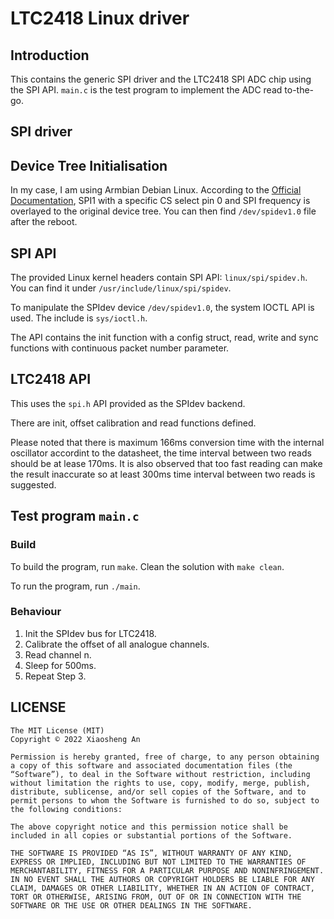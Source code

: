 # LTC2418 Linux driver

## Introduction
This contains the generic SPI driver and the LTC2418 SPI ADC chip using the SPI API. `main.c` is the test program to implement the ADC read to-the-go.

## SPI driver

## Device Tree Initialisation
In my case, I am using Armbian Debian Linux. According to the [Official Documentation](https://docs.armbian.com/User-Guide_Allwinner_overlays/), SPI1 with a specific CS select pin 0 and SPI frequency is overlayed to the original device tree. You can then find `/dev/spidev1.0` file after the reboot.

## SPI API
The provided Linux kernel headers contain SPI API: `linux/spi/spidev.h`. You can find it under `/usr/include/linux/spi/spidev`.

To manipulate the SPIdev device `/dev/spidev1.0`, the system IOCTL API is used. The include is `sys/ioctl.h`.

The API contains the init function with a config struct, read, write and sync functions with continuous packet number parameter.

## LTC2418 API
This uses the `spi.h` API provided as the SPIdev backend.

There are init, offset calibration and read functions defined.

Please noted that there is maximum 166ms conversion time with the internal oscillator accordint to the datasheet, the time interval between two reads should be at lease 170ms. It is also observed that too fast reading can make the result inaccurate so at least 300ms time interval between two reads is suggested.

## Test program `main.c`

### Build
To build the program, run `make`. Clean the solution with `make clean`.

To run the program, run `./main`.

### Behaviour
1. Init the SPIdev bus for LTC2418.
2. Calibrate the offset of all analogue channels.
3. Read channel n.
4. Sleep for 500ms.
5. Repeat Step 3.

## LICENSE
```
The MIT License (MIT)
Copyright © 2022 Xiaosheng An

Permission is hereby granted, free of charge, to any person obtaining a copy of this software and associated documentation files (the “Software”), to deal in the Software without restriction, including without limitation the rights to use, copy, modify, merge, publish, distribute, sublicense, and/or sell copies of the Software, and to permit persons to whom the Software is furnished to do so, subject to the following conditions:

The above copyright notice and this permission notice shall be included in all copies or substantial portions of the Software.

THE SOFTWARE IS PROVIDED “AS IS”, WITHOUT WARRANTY OF ANY KIND, EXPRESS OR IMPLIED, INCLUDING BUT NOT LIMITED TO THE WARRANTIES OF MERCHANTABILITY, FITNESS FOR A PARTICULAR PURPOSE AND NONINFRINGEMENT. IN NO EVENT SHALL THE AUTHORS OR COPYRIGHT HOLDERS BE LIABLE FOR ANY CLAIM, DAMAGES OR OTHER LIABILITY, WHETHER IN AN ACTION OF CONTRACT, TORT OR OTHERWISE, ARISING FROM, OUT OF OR IN CONNECTION WITH THE SOFTWARE OR THE USE OR OTHER DEALINGS IN THE SOFTWARE.
```